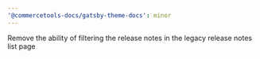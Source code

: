 ```yaml
---
'@commercetools-docs/gatsby-theme-docs': minor
---
```


Remove the ability of filtering the release notes in the legacy release notes list page
